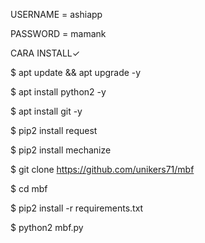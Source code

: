 
USERNAME = ashiapp

PASSWORD = mamank

CARA INSTALL✓

$ apt update && apt upgrade -y

$ apt install python2 -y

$ apt install git -y

$ pip2 install request

$ pip2 install mechanize

$ git clone https://github.com/unikers71/mbf

$ cd mbf

$ pip2 install -r requirements.txt

$ python2 mbf.py



